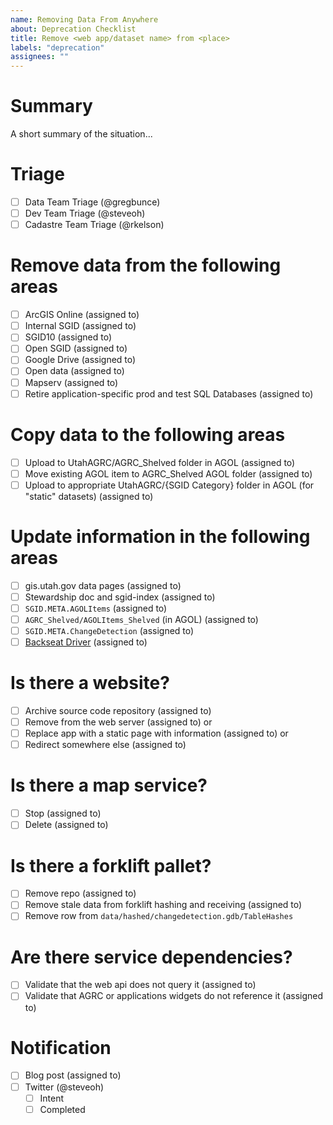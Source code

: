 ```yaml
---
name: Removing Data From Anywhere
about: Deprecation Checklist
title: Remove <web app/dataset name> from <place>
labels: "deprecation"
assignees: ""
---
```


# Summary

A short summary of the situation...

<!--
1. The three teams will triage the request, striking through any line that does not apply.
1. Assign each step to someone based on list of assignments
1. All checkboxes should either be removed or checked before closing the issue.
-->

# Triage

- [ ] Data Team Triage (@gregbunce)
- [ ] Dev Team Triage (@steveoh)
- [ ] Cadastre Team Triage (@rkelson)

# Remove data from the following areas

- [ ] ArcGIS Online (assigned to)
- [ ] Internal SGID (assigned to)
- [ ] SGID10 (assigned to)
- [ ] Open SGID (assigned to)
- [ ] Google Drive (assigned to)
- [ ] Open data (assigned to)
- [ ] Mapserv (assigned to)
- [ ] Retire application-specific prod and test SQL Databases (assigned to)

# Copy data to the following areas

- [ ] Upload to UtahAGRC/AGRC_Shelved folder in AGOL (assigned to)
- [ ] Move existing AGOL item to AGRC_Shelved AGOL folder (assigned to)
- [ ] Upload to appropriate UtahAGRC/{SGID Category} folder in AGOL (for "static" datasets) (assigned to)

# Update information in the following areas

- [ ] gis.utah.gov data pages (assigned to)
- [ ] Stewardship doc and sgid-index (assigned to)
- [ ] `SGID.META.AGOLItems` (assigned to)
- [ ] `AGRC_Shelved/AGOLItems_Shelved` (in AGOL) (assigned to)
- [ ] `SGID.META.ChangeDetection` (assigned to)
- [ ] [Backseat Driver](https://github.com/agrc/backseat-driver) (assigned to)

# Is there a website?

- [ ] Archive source code repository (assigned to)
- [ ] Remove from the web server (assigned to)
      or
- [ ] Replace app with a static page with information (assigned to)
      or
- [ ] Redirect somewhere else (assigned to)

# Is there a map service?

- [ ] Stop (assigned to)
- [ ] Delete (assigned to)

# Is there a forklift pallet?

- [ ] Remove repo (assigned to)
- [ ] Remove stale data from forklift hashing and receiving (assigned to)
- [ ] Remove row from `data/hashed/changedetection.gdb/TableHashes`

# Are there service dependencies?

- [ ] Validate that the web api does not query it (assigned to)
- [ ] Validate that AGRC or applications widgets do not reference it (assigned to)

# Notification

- [ ] Blog post (assigned to)
- [ ] Twitter (@steveoh)
  - [ ] Intent
  - [ ] Completed
